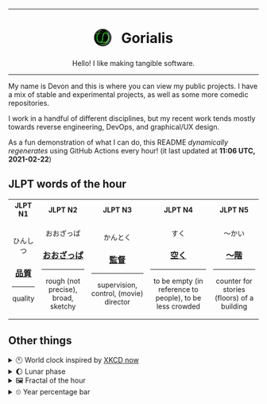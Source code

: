***

<h1 align="center">
<sub>
    <img src="readme/resources/avatar.png" height="36">
</sub>
&nbsp;
Gorialis
</h1>
<p align="center">
Hello! I like making tangible software.
</p>

***

My name is Devon and this is where you can view my public projects. I have a mix of stable and experimental projects, as well as some more comedic repositories.

I work in a handful of different disciplines, but my recent work tends mostly towards reverse engineering, DevOps, and graphical/UX design.

As a fun demonstration of what I can do, this README *dynamically regenerates* using GitHub Actions every hour! (it last updated at **11:06 UTC, 2021-02-22**)

<h2>JLPT words of the hour</h2>
<table>
    <tr>
        <th>JLPT N1</th>
        <th>JLPT N2</th>
        <th>JLPT N3</th>
        <th>JLPT N4</th>
        <th>JLPT N5</th>
    </tr>
    <tr>
        <td>
            <p align="center">ひんしつ</p>
            <h3 align="center"><b><a href="https://jisho.org/search/%E5%93%81%E8%B3%AA">品質</a></b></h3>
            <hr>
            <p align="center">quality</p>
        </td>
        <td>
            <p align="center">おおざっぱ</p>
            <h3 align="center"><b><a href="https://jisho.org/search/%E3%81%8A%E3%81%8A%E3%81%96%E3%81%A3%E3%81%B1">おおざっぱ</a></b></h3>
            <hr>
            <p align="center">rough (not precise),<wbr> broad,<wbr> sketchy</p>
        </td>
        <td>
            <p align="center">かんとく</p>
            <h3 align="center"><b><a href="https://jisho.org/search/%E7%9B%A3%E7%9D%A3">監督</a></b></h3>
            <hr>
            <p align="center">supervision,<wbr> control,<wbr> (movie) director</p>
        </td>
        <td>
            <p align="center">すく</p>
            <h3 align="center"><b><a href="https://jisho.org/search/%E7%A9%BA%E3%81%8F">空く</a></b></h3>
            <hr>
            <p align="center">to be empty (in reference to people),<wbr> to be less crowded</p>
        </td>
        <td>
            <p align="center">～かい</p>
            <h3 align="center"><b><a href="https://jisho.org/search/%EF%BD%9E%E9%9A%8E">～階</a></b></h3>
            <hr>
            <p align="center">counter for stories (floors) of a building</p>
        </td>
    </tr>
</table>

<h2>Other things</h2>
<details>
<summary>🕚  World clock inspired by <a href="https://xkcd.com/now">XKCD now</a></summary>

> <img src="generated/now.png" width="512">

</details>
<details>
<summary>🌔 Lunar phase</summary>

The moon is approximately 38.35% through its phase (Waxing Gibbous).

</details>
<details>
<summary>&#x1f5bc; Fractal of the hour</summary>

> <img src="generated/fractal.png" width="512">

</details>
<details>
<summary>&#x23f2; Year percentage bar</summary>
<pre><code>2021 [██▁▁▁▁▁▁▁▁▁▁▁▁▁▁▁▁▁▁] 14.37%</code></pre>
</details>
